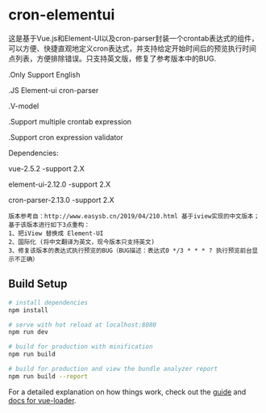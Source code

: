 # cron-elementui

   这是基于Vue.js和Element-UI以及cron-parser封装一个crontab表达式的组件，可以方便、快捷直观地定义cron表达式，并支持给定开始时间后的预览执行时间点列表，方便排除错误。只支持英文版，修复了参考版本中的BUG.

.Only Support English

.JS Element-ui cron-parser

.V-model

.Support multiple crontab expression

.Support cron expression validator



Dependencies:

vue-2.5.2  -support 2.X

element-ui-2.12.0  -support 2.X

cron-parser-2.13.0  -support 2.X

    版本参考自：http://www.easysb.cn/2019/04/210.html 基于iview实现的中文版本；基于该版本进行如下3点重构：
    1、把iView 替换成 Element-UI
    2、国际化 (将中文翻译为英文，现今版本只支持英文)
    3、修复该版本的表达式执行预览的BUG（BUG描述：表达式0 */3 * * * ? 执行预览前台显示不正确）

## Build Setup

``` bash
# install dependencies
npm install

# serve with hot reload at localhost:8080
npm run dev

# build for production with minification
npm run build

# build for production and view the bundle analyzer report
npm run build --report
```

For a detailed explanation on how things work, check out the [guide](http://vuejs-templates.github.io/webpack/) and [docs for vue-loader](http://vuejs.github.io/vue-loader).
